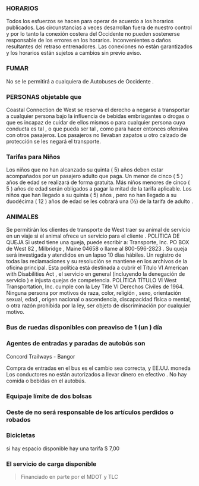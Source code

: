 ### HORARIOS

Todos los esfuerzos se hacen para operar de acuerdo a los horarios publicados.
Las circunstancias a veces desarrollan fuera de nuestro control y por lo tanto
la conexión costera del Occidente no pueden sostenerse responsable de los
errores en los horarios. Inconvenientes o daños resultantes del retraso
entrenadores. Las conexiones no están garantizados y los horarios están sujetos
a cambios sin previo aviso.

### FUMAR

No se le permitirá a cualquiera de Autobuses de Occidente .

### PERSONAS objetable que

Coastal Connection de West se reserva el derecho a negarse a transportar
a cualquier persona bajo la influencia de bebidas embriagantes o drogas o que
es incapaz de cuidar de ellos mismos o para cualquier persona cuya conducta es
tal , o que pueda ser tal , como para hacer entonces ofensiva con otros
pasajeros. Los pasajeros no llevaban zapatos u otro calzado de protección se
les negará el transporte.

### Tarifas para Niños

Los niños que no han alcanzado su quinta ( 5) años deben estar acompañados por
un pasajero adulto que paga. Un menor de cinco ( 5 ) años de edad se realizará
de forma gratuita. Más niños menores de cinco ( 5 ) años de edad serán
obligados a pagar la mitad de la tarifa aplicable. Los niños que han llegado
a su quinta ( 5) años , pero no han llegado a su duodécima ( 12 ) años de edad
se les cobrará una (½) de la tarifa de adulto .

### ANIMALES

Se permitirán los clientes de transporte de West traer su animal de servicio en
un viaje si el animal ofrece un servicio para el cliente . POLÍTICA DE QUEJA Si
usted tiene una queja, puede escribir a: Transporte, Inc. PO BOX de West 82
, Milbridge , Maine 04658 o llame al 800-596-2823 . Su queja será investigada
y atendidos en un lapso 10 días hábiles. Un registro de todas las reclamaciones
y su resolución se mantiene en los archivos de la oficina principal. Esta
política está destinada a cubrir el Título VI American with Disabilities Act
, el servicio en general (incluyendo la denegación de servicio ) e injusta
quejas de competencia. POLÍTICA TÍTULO VI West Transportation, Inc. cumple con
la Ley Title VI Derechos Civiles de 1964. Ninguna persona por motivos de raza,
color, religión , sexo, orientación sexual, edad , origen nacional
o ascendencia, discapacidad física o mental, o otra razón prohibida por la ley,
  ser objeto de discriminación por cualquier motivo.

### Bus de ruedas disponibles con preaviso de 1 (un ) día

### Agentes de entradas y paradas de autobús son

Concord Trailways - Bangor

Compra de entradas en el bus es el cambio sea correcta, y EE.UU. moneda Los
conductores no están autorizados a llevar dinero en efectivo . No hay comida
o bebidas en el autobús.

### Equipaje límite de dos bolsas

### Oeste de no será responsable de los artículos perdidos o robados

### Bicicletas

si hay espacio disponible hay una tarifa \$ 7,00

### El servicio de carga disponible

> Financiado en parte por el MDOT y TLC
